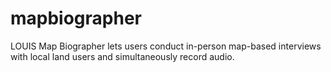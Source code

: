 mapbiographer
=============

LOUIS Map Biographer lets users conduct in-person map-based interviews with local land users and simultaneously record audio.
